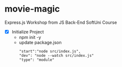 # movie-magic
Express.js Workshop from JS Back-End SoftUni Course

- [x] Initialize Project
  - npm init -y
  - update package.json
    ```/
    "start":"node src/index.js",
    "dev": "node --watch src/index.js"
    "type": "module"
    ```